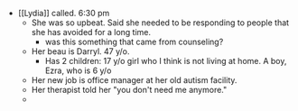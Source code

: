 - [[Lydia]] called. 6:30 pm
	- She was so upbeat. Said she needed to be responding to people that she has avoided for a long time.
		- was this something that came from counseling?
	- Her beau is Darryl. 47 y/o.
		- Has 2 children: 17 y/o girl who I think is not living at home. A boy, Ezra, who is 6 y/o
	- Her new job is office manager at her old autism facility.
	- Her therapist told her "you don't need me anymore."
	-